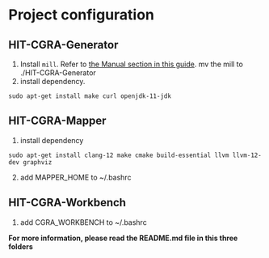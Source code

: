 # Project configuration

## HIT-CGRA-Generator

1.  Install `mill`. Refer to [the Manual section in this guide][mill]. mv the mill to ./HIT-CGRA-Generator
2.  install dependency.
```
sudo apt-get install make curl openjdk-11-jdk
```
[mill]: https://com-lihaoyi.github.io/mill/ 

## HIT-CGRA-Mapper

1. install dependency
```
sudo apt-get install clang-12 make cmake build-essential llvm llvm-12-dev graphviz
```
2. add MAPPER\_HOME to ~/.bashrc

## HIT-CGRA-Workbench

1. add CGRA\_WORKBENCH to ~/.bashrc  

**For more information, please read the README.md file in this three folders**

